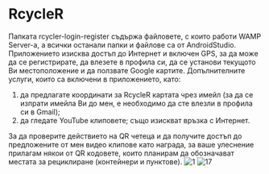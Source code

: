 # RcycleR
Папката rcycler-login-register съдържа файловете, с които работи WAMP Server-а, а всички останали папки и файлове са от AndroidStudio.
Приложението изисква достъп до Интернет и включен GPS, за да може да се регистрирате, да влезете в профила си, да се установи текущото
Ви местоположение и да ползвате Google картите.
Допълнителните услуги, които са включени в приложението, като:
1) да предлагате координати за RcycleR картата чрез имейл (за да се изпрати имейла Ви до мен, е необходимо да сте влезли в профила си в Gmail);
2) да гледате YouTube клиповете;
също изискват връзка с Интернет.

За да проверите действието на QR четеца и да получите достъп до предложените от мен видео клипове като награда, за ваше улеснение прилагам някои от QR кодовете, които планирам да обозначават местата за рециклиране (контейнери и пунктове). 
![1](https://cloud.githubusercontent.com/assets/28898335/26406874/47396d28-40a2-11e7-8bfa-c25090209c3b.png)
![17](https://cloud.githubusercontent.com/assets/28898335/26406960/6f453702-40a2-11e7-9ff5-c21754269a98.png)
